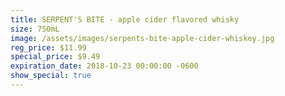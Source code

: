 ```yaml
---
title: SERPENT'S BITE - apple cider flavored whisky
size: 750mL
image: /assets/images/serpents-bite-apple-cider-whiskey.jpg
reg_price: $11.99
special_price: $9.49
expiration_date: 2018-10-23 00:00:00 -0600
show_special: true
---
```


